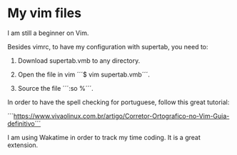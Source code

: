 # My vim files

I am still a beginner on Vim.

Besides vimrc, to have my configuration with supertab, you need to:

1. Download supertab.vmb to any directory.

2. Open the file in vim ´´´$ vim supertab.vmb´´´.

3. Source the file ´´´:so %´´´.

In order to have the spell checking for portuguese, follow this great tutorial:

´´´https://www.vivaolinux.com.br/artigo/Corretor-Ortografico-no-Vim-Guia-definitivo´´´

I am using Wakatime in order to track my time coding. It is a great extension.
